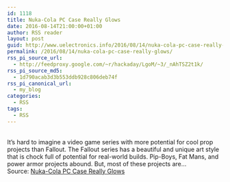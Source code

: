 ```yaml
---
id: 1118
title: Nuka-Cola PC Case Really Glows
date: 2016-08-14T21:00:00+01:00
author: RSS reader
layout: post
guid: http://www.uelectronics.info/2016/08/14/nuka-cola-pc-case-really-glows/
permalink: /2016/08/14/nuka-cola-pc-case-really-glows/
rss_pi_source_url:
  - http://feedproxy.google.com/~r/hackaday/LgoM/~3/_nAhTSZ2t1k/
rss_pi_source_md5:
  - 1d790acab3d3b553ddb928c806deb74f
rss_pi_canonical_url:
  - my_blog
categories:
  - RSS
tags:
  - RSS
---
```

&#013;  
It’s hard to imagine a video game series with more potential for cool prop projects than Fallout. The Fallout series has a beautiful and unique art style that is chock full of potential for real-world builds. Pip-Boys, Fat Mans, and power armor projects abound. But, most of these projects are…&#013;  
Source: <a href="http://feedproxy.google.com/~r/hackaday/LgoM/~3/_nAhTSZ2t1k/" target="_blank">Nuka-Cola PC Case Really Glows</a>